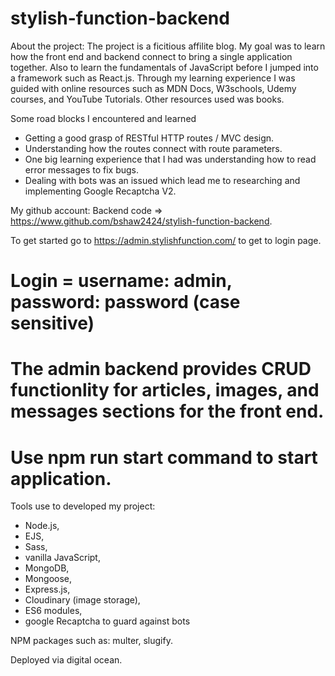 # stylish-function-backend

About the project:
The project is a ficitious affilite blog. My goal was to learn how the front end and backend connect to
bring a single application together. Also to learn the fundamentals of JavaScript before I jumped into a framework such as React.js. Through my learning experience I was guided with online resources such as MDN Docs, W3schools, Udemy courses, and YouTube Tutorials. Other resources used was books.

Some road blocks I encountered and learned

- Getting a good grasp of RESTful HTTP routes / MVC design.
- Understanding how the routes connect with route parameters.
- One big learning experience that I had was understanding how to read error messages to fix bugs.
- Dealing with bots was an issued which lead me to researching and implementing Google Recaptcha V2.

My github account:
Backend code => https://www.github.com/bshaw2424/stylish-function-backend.



To get started go to https://admin.stylishfunction.com/ to get to login page.
# Login = username: admin,  password: password  (case sensitive)

# The admin backend provides CRUD functionlity for articles, images, and messages sections for the front end.

# Use npm run start command to start application.

Tools use to developed my project:

- Node.js,
- EJS,
- Sass,
- vanilla JavaScript,
- MongoDB,
- Mongoose,
- Express.js,
- Cloudinary (image storage),
- ES6 modules,
- google Recaptcha to guard against bots

NPM packages such as: multer, slugify.

Deployed via digital ocean.

